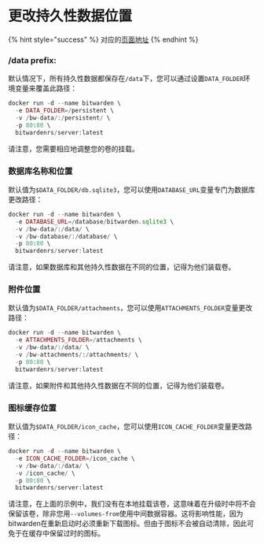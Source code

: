 # 更改持久性数据位置

{% hint style="success" %}
对应的[页面地址](https://github.com/dani-garcia/bitwarden_rs/wiki/Changing-persistent-data-location)
{% endhint %}

### /data prefix:

默认情况下，所有持久性数据都保存在`/data`下，您可以通过设置`DATA_FOLDER`环境变量来覆盖此路径：

```php
docker run -d --name bitwarden \
  -e DATA_FOLDER=/persistent \
  -v /bw-data/:/persistent/ \
  -p 80:80 \
  bitwardenrs/server:latest
```

请注意，您需要相应地调整您的卷的挂载。

### 数据库名称和位置

默认值为`$DATA_FOLDER/db.sqlite3`，您可以使用`DATABASE_URL`变量专门为数据库更改路径：

```php
docker run -d --name bitwarden \
  -e DATABASE_URL=/database/bitwarden.sqlite3 \
  -v /bw-data/:/data/ \
  -v /bw-database/:/database/ \
  -p 80:80 \
  bitwardenrs/server:latest
```

请注意，如果数据库和其他持久性数据在不同的位置，记得为他们装载卷。

### 附件位置

默认值为`$DATA_FOLDER/attachments`，您可以使用`ATTACHMENTS_FOLDER`变量更改路径：

```php
docker run -d --name bitwarden \
  -e ATTACHMENTS_FOLDER=/attachments \
  -v /bw-data/:/data/ \
  -v /bw-attachments/:/attachments/ \
  -p 80:80 \
  bitwardenrs/server:latest
```

请注意，如果附件和其他持久性数据在不同的位置，记得为他们装载卷。

### 图标缓存位置

默认值为`$DATA_FOLDER/icon_cache`，您可以使用`ICON_CACHE_FOLDER`变量更改路径：

```php
docker run -d --name bitwarden \
  -e ICON_CACHE_FOLDER=/icon_cache \
  -v /bw-data/:/data/ \
  -v /icon_cache/ \
  -p 80:80 \
  bitwardenrs/server:latest
```

请注意，在上面的示例中，我们没有在本地挂载该卷，这意味着在升级时中将不会保留该卷，除非您用`--volumes-from`使用中间数据容器。这将影响性能，因为bitwarden在重新启动时必须重新下载图标。但由于图标不会被自动清除，因此可免于在缓存中保留过时的图标。

